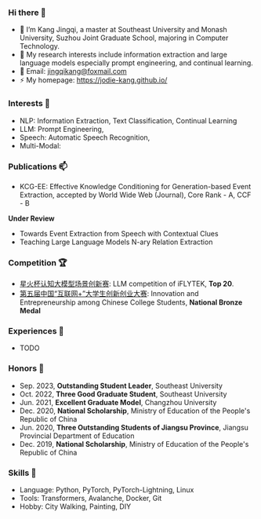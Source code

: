 
<!--
**jodie-kang/jodie-kang** is a ✨ _special_ ✨ repository because its `README.md` (this file) appears on your GitHub profile.
Here are some ideas to get you started:

- 🔭 I’m currently working on ...
- 🌱 I’m currently learning ...
- 👯 I’m looking to collaborate on ...
- 🤔 I’m looking for help with ...
- 💬 Ask me about ...
- 📫 How to reach me: ...
- 😄 Pronouns: ...
- ⚡ Fun fact: ...
-->

### Hi there 👋
- 🔭 I’m Kang Jingqi, a master at Southeast University and Monash University, Suzhou Joint Graduate School, majoring in Computer Technology.
- 🌱 My research interests include information extraction and large language models especially prompt engineering, and continual learning.
- 💬 Email: jingqikang@foxmail.com
- ⚡ My homepage: https://jodie-kang.github.io/

### Interests 🎈  
- NLP: Information Extraction, Text Classification, Continual Learning
- LLM: Prompt Engineering,
- Speech: Automatic Speech Recognition,
- Multi-Modal: 

### Publications 📫
- KCG-EE: Effective Knowledge Conditioning for Generation-based Event Extraction, accepted by World Wide Web (Journal), Core Rank - A, CCF - B

**Under Review**
- Towards Event Extraction from Speech with Contextual Clues
- Teaching Large Language Models N-ary Relation Extraction

### Competition 🏆
- [星火杯认知大模型场景创新赛](http://challenge.xfyun.cn/xinghuo): LLM competition of iFLYTEK, **Top 20**.
- [第五届中国“互联网+”大学生创新创业大赛](https://cy.ncss.cn/): Innovation and Entrepreneurship among Chinese College Students, **National Bronze Medal**

### Experiences 👯
- TODO

### Honors 🎉
- Sep. 2023, **Outstanding Student Leader**, Southeast University
- Oct. 2022, **Three Good Graduate Student**, Southeast University
- Jun. 2021, **Excellent Graduate Model**, Changzhou University
- Dec. 2020, **National Scholarship**, Ministry of Education of the People's Republic of China
- Jun. 2020, **Three Outstanding Students of Jiangsu Province**, Jiangsu Provincial Department of Education
- Dec. 2019, **National Scholarship**, Ministry of Education of the People's Republic of China

### Skills 🎯
- Language: Python, PyTorch, PyTorch-Lightning, Linux
- Tools: Transformers, Avalanche, Docker, Git
- Hobby: City ​​Walking, Painting, DIY
